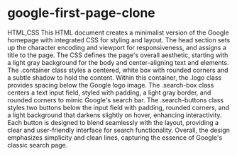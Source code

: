 # google-first-page-clone
HTML,CSS
This HTML document creates a minimalist version of the Google homepage with integrated CSS for styling and layout. The head section sets up the character encoding and viewport for responsiveness, and assigns a title to the page. The CSS defines the page's overall aesthetic, starting with a light gray background for the body and center-aligning text and elements. The .container class styles a centered, white box with rounded corners and a subtle shadow to hold the content. Within this container, the .logo class provides spacing below the Google logo image. The .search-box class centers a text input field, styled with padding, a light gray border, and rounded corners to mimic Google's search bar. The .search-buttons class styles two buttons below the input field with padding, rounded corners, and a light background that darkens slightly on hover, enhancing interactivity. Each button is designed to blend seamlessly with the layout, providing a clear and user-friendly interface for search functionality. Overall, the design emphasizes simplicity and clean lines, capturing the essence of Google's classic search page.
